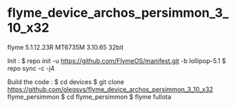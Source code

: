 # flyme_device_archos_persimmon_3_10_x32
flyme 5.1.12.23R
MT6735M 3.10.65 32bit


Init : 
  $ repo init -u https://github.com/FlymeOS/manifest.git -b lollipop-5.1
  $ repo sync -c -j4

Build the code :
  $ cd devices
  $ git clone https://github.com/olegsvs/flyme_device_archos_persimmon_3_10_x32 flyme_persimmon
  $ cd flyme_persimmon
  $ flyme fullota
 
